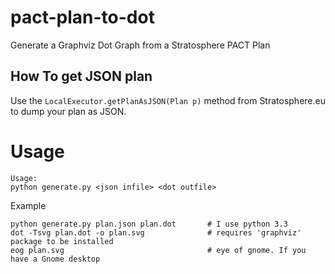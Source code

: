 pact-plan-to-dot
================

Generate a Graphviz Dot Graph from a Stratosphere PACT Plan


## How To get JSON plan

Use the `LocalExecutor.getPlanAsJSON(Plan p)` method from Stratosphere.eu to dump your plan as JSON.


# Usage

```
Usage: 
python generate.py <json infile> <dot outfile>
```

Example
```
python generate.py plan.json plan.dot 		# I use python 3.3
dot -Tsvg plan.dot -o plan.svg 				# requires 'graphviz' package to be installed
eog plan.svg 								# eye of gnome. If you have a Gnome desktop
```


